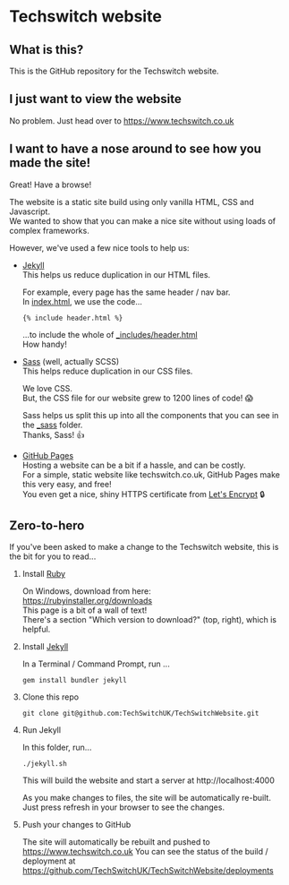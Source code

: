# Techswitch website

## What is this?

This is the GitHub repository for the Techswitch website.

## I just want to view the website

No problem. Just head over to https://www.techswitch.co.uk

## I want to have a nose around to see how you made the site!

Great! Have a browse!

The website is a static site build using only vanilla HTML, CSS and Javascript.  
We wanted to show that you can make a nice site without using loads of complex frameworks.

However, we've used a few nice tools to help us:

- [Jekyll](https://jekyllrb.com)  
  This helps us reduce duplication in our HTML files.

  For example, every page has the same header / nav bar.  
  In [index.html](index.html), we use the code...

  ```
  {% include header.html %}
  ```

  ...to include the whole of [\_includes/header.html](_includes/header.html)  
  How handy!

- [Sass](https://sass-lang.com) (well, actually SCSS)  
  This helps reduce duplication in our CSS files.

  We love CSS.  
  But, the CSS file for our website grew to 1200 lines of code! 😱

  Sass helps us split this up into all the components that you can see in the [\_sass](_sass) folder.  
  Thanks, Sass! 👍

- [GitHub Pages](https://pages.github.com)  
  Hosting a website can be a bit if a hassle, and can be costly.  
  For a simple, static website like techswitch.co.uk, GitHub Pages make this very easy, and free!  
  You even get a nice, shiny HTTPS certificate from [Let's Encrypt](https://letsencrypt.org) 🔒

## Zero-to-hero

If you've been asked to make a change to the Techswitch website, this is the bit for you to read...

1. Install [Ruby](https://www.ruby-lang.org/en)

   On Windows, download from here:  
   https://rubyinstaller.org/downloads  
   This page is a bit of a wall of text!  
   There's a section "Which version to download?" (top, right), which is helpful.

2. Install [Jekyll](https://jekyllrb.com)

   In a Terminal / Command Prompt, run ...

   ```
   gem install bundler jekyll
   ```

3. Clone this repo

   ```
   git clone git@github.com:TechSwitchUK/TechSwitchWebsite.git
   ```

4. Run Jekyll

   In this folder, run...

   ```
   ./jekyll.sh
   ```

   This will build the website and start a server at http://localhost:4000

   As you make changes to files, the site will be automatically re-built.  
   Just press refresh in your browser to see the changes.

5. Push your changes to GitHub

   The site will automatically be rebuilt and pushed to https://www.techswitch.co.uk
   You can see the status of the build / deployment at https://github.com/TechSwitchUK/TechSwitchWebsite/deployments
